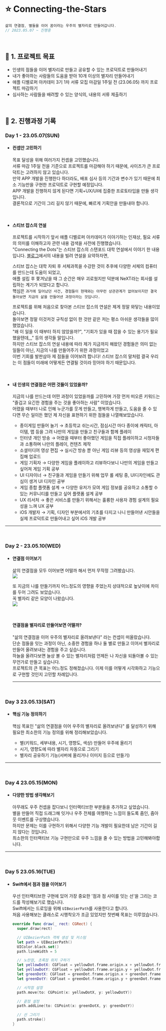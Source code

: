# ⭐️ Connecting-the-Stars

~~~swift
삶의 연결점, 별들을 이어 꿈이라는 우주의 별자리로 만들어갑니다.
// 2023.05.07 ~ 진행중
~~~

<br>

## 🏁 1. 프로젝트 목표

- 인생의 점들을 이어 별자리로 만들고 공유할 수 있는 프로덕트로 만들어내기
- 내가 좋아하는 사람들의 도움을 받아 10개 이상의 별자리 만들어내기
- 애플 디벨로퍼 아카데미 3기 1차 서류 모집 마감일 1주일 전 (23.06.05) 까지 프로젝트 마감하기
- 심사하는 사람들을 배려할 수 있는 양식의, 내용의 서류 제출하기

<br>

## 📝 2. 진행과정 기록

### Day 1 - 23.05.07(SUN)

- #### 컨셉안 고민하기
  목표 달성을 위해 여러가지 컨셉을 고민했습니다.   
  서류 마감 1주일 전을 기준으로 프로젝트를 마감해야 하기 때문에, 사이즈가 큰 프로덕트는 고려하지 않고 있습니다.   
  만약 APP 개발을 진행한다 하더라도, 배포 심사 등의 기간과 변수가 있기 때문에 최소 기능만을 구현한 프로덕트로 구현할 예정입니다.   
  APP 개발을 진행하지 않게 된다면 기획+UX/UI에 집중한 프로토타입을 만들 생각입니다.   
  결론적으로 기간이 그리 길지 않기 때문에, 빠르게 기획안을 만들내야 합니다.
  
  <br>
  
- #### 스티브 잡스의 연설
  프로젝트를 시작하기 앞서 애플 디벨로퍼 아카데미가 이야기하는 인재상, 필요 서류의 의미를 이해하고자 관련 내용 검색을 사전에 진행했습니다.   
  "Connecting the Dots"는 스티브 잡스의 스탠포드 대학 연설에서 이야기 한 내용입니다. [블로그](https://studying-it.tistory.com/19)에서의 내용을 빌려 연설을 요약하자면,   
  
  스티브 잡스는 대학 자퇴 후 서체과목을 수강한 것이 추후에 다양한 서체의 컴퓨터를 만드는데 도움이 되었고,   
  애플 설립 후 쫓겨났을 때 그 순간은 매우 괴로웠지만 덕분에 NeXT라는 회사를 설립하는 계기가 되었다고 합니다.   
  핵심은 `과거에 일어났던 사건, 경험들이 현재와는 아무런 상관관계가 없어보이지만 결국 돌아보면 지금의 삶을 만들어낸 과정이라는 것입니다.`   
  
  프로젝트를 위해 처음으로 찾아본 스티브 잡스의 연설은 제게 정말 와닿는 내용이었습니다.   
  돌아보면 정말 이것저것 규칙성 없이 한 것만 같은 저는 평소 아쉬운 생각들을 많이 했었습니다.   
  "왜 이 일을 이 때부터 하지 않았을까?", "기회가 있을 때 잡을 수 있는 용기가 필요했을텐데,,," 등의 생각들 말입니다.   
  하지만 스티브 잡스의 연설 내용에 따라 제가 지금까지 해왔던 경험들은 의미 없는 일들이 아닌, 지금의 나를 만들어주기 위한 과정이었고   
  이번 기회를 발판삼아 제 점들을 이어보려 합니다! 스티브 잡스의 말처럼 결국 우리는 이 점들이 미래에 어떻게든 연결될 것이라 믿어야 하기 때문입니다.   
  
   <br>
  
- #### 내 인생의 연결점은 어떤 것들이 있었을까?
  지금의 나를 만드는데 어떤 과정이 있었을까를 고민하며 가장 먼저 떠오른 키워드는 "즐겁고 요긴한 경험을 주는 것을 좋아하는 사람" 이었습니다.   
  어렸을 때부터 나로 인해 누군가를 웃게 만들고, 행복하게 만들고, 도움을 줄 수 있다면 무슨 일이든 했던 제 자신을 표현하기 위한 점들을 나열해보았습니다.   
  
  - 종이게임 만들어 놀기 → 초등학교 쉬는시간, 점심시간 마다 종이에 캐릭터, 아이템, 맵 등을 그려 나만의 게임을 만들고 친구들과 함께 플레이
  - 인터넷 개인 방송 → 어렸을 때부터 좋아했던 게임을 직접 플레이하고 시청자들과 소통하며 나만의 플레이, 컨텐츠 제작
  - 소셜미디어 영상 편집 → 실시간 방송 뿐 아닌 게임 리뷰 등의 영상을 재밌게 편집해 업로드
  - 게임 기획자 → 다양한 게임을 플레이하고 리뷰하다보니 나만의 게임을 만들고 싶어져 게임 기획 공부
  - UI 디자이너 → 친구들과 게임을 만들기 위해 업무 롤 세팅 중, UI디자인에도 관심이 생겨 UI 디자인 공부
  - 게임 종합 플랫폼 설계 → 다양한 유저가 모여 게임 정보를 공유하고 소통할 수 있는 커뮤니티를 만들고 싶어 플랫폼 설계 공부
  - UX 리서처 → 좋은 서비스를 만들기 위해서는 훌륭한 사용자 경험 설계의 필요성을 느껴 UX 공부
  - iOS 개발자 → 기획, 디자인 부분에서의 기초를 다지고 나니 만들어낸 시안들을 실제 프로덕트로 만들어내고 싶어 iOS 개발 공부

---

<br>

### Day 2 - 23.05.10(WED)

- #### 연결점 이어보기
  삶의 연결점을 모두 이어보면 어떨까 해서 먼저 무작정 그려봤습니다.   
  <img src="https://github.com/thinkySide/BppleForImageData/assets/113565086/5b966d12-6019-42e7-9e58-9f9f18b4b3bd">
  
  또 지금의 나를 만들기까지 어느정도의 영향을 주었는지 상대적으로 높낮이에 차이를 두어 그려도 보았습니다.   
  꼭 별자리 같은 모양이 나왔습니다.   
  <img src="https://github.com/thinkySide/BppleForImageData/assets/113565086/338f381f-50af-40f5-b00e-d09566024531">
  
  <br>
  
  #### 연결점을 별자리로 만들어보면 어떨까?
    "삶의 연결점을 이어 우주의 별자리로 올려보낸다" 라는 컨셉이 떠올랐습니다.   
    단순 점들을 잇는 과정이 아닌, 소중한 경험을 하나 둘 별로 만들고 이어서 별자리로 만들어 올려보내는 경험을 주고 싶습니다.   
    하늘을 올려다보면 늘상 볼 수 있는 별자리처럼 언제든 나 자신을 되돌아볼 수 있는 무언가로 만들고 싶습니다.   
    프로젝트의 큰 목표는 어느정도 정해졌습니다. 이제 이를 어떻게 시각화하고 기능으로 구현할 것인지 고민할 차례입니다.
  
  ---

  <br>

### Day 3 23.05.13(SAT)

- #### 핵심 기능 정의하기
  핵심 목표인 "삶의 연결점을 이어 우주의 별자리로 올려보낸다" 를 달성하기 위해   
  필요한 최소한의 기능 정의를 위해 정리해보았습니다.   

  - 별(키워드, 세부내용, 시기, 영향도, 색상) 만들어 우주에 올리기
  - 시기, 영향도에 따라 별자리 자동으로 그리기
  - 별자리 공유하기 기능(서버에 올리거나 이미지 등으로 만들기)

---

<br>

### Day 4 23.05.15(MON)

- #### 다양한 방법 생각해보기 
  아무래도 우주 컨셉을 잡다보니 인터랙티브한 부분들을 추가하고 싶었습니다.   
  별을 만들어 직접 드래그해 잇거나 우주 전체를 여행하는 느낌이 들도록 줌인, 줌아웃 이벤트를 구상했습니다.   
  하지만 문제는 이를 구현하기 위해서 다양한 기능 개발이 필요한데 남은 기간이 길지 않다는 것입니다.   
  최소한의 인터랙티브 기능 구현만으로 우주 느낌을 줄 수 있는 방법을 고민해봐야합니다.

---

<br>

### Day 5 23.05.16(TUE)

- #### Swift에서 점과 점을 이어보기
  우선 인터랙티브한 구현에 있어 가장 중요한 '점과 점 사이를 잇는 선'을 그리는 코드를 작성해보기로 했습니다.   
  Swift에서는 드로잉을 위해 `UIBezierPath`를 사용한다고 합니다.   
  처음 사용해보는 클래스로 시행착오가 조금 있었지만 첫번째 목표는 이루었습니다.

  ~~~swift
  override func draw(_ rect: CGRect) {
    super.draw(rect)

    // UIBezierPath 객체 생성 및 커스텀
    let path = UIBezierPath()
    UIColor.black.set()
    path.lineWidth = 5

    // 노란점, 초록점 위치 구하기
    let yellowDotX: CGFloat = yellowDot.frame.origin.x + yellowDot.frame.width / 2
    let yellowDotY: CGFloat = yellowDot.frame.origin.y + yellowDot.frame.height / 2
    let greenDotX: CGFloat = greenDot.frame.origin.x + greenDot.frame.width / 2
    let greenDotY: CGFloat = greenDot.frame.origin.y + greenDot.frame.height / 2

    // 시작점 설정
    path.move(to: CGPoint(x: yellowDotX, y: yellowDotY))

    // 끝점 설정
    path.addLine(to: CGPoint(x: greenDotX, y: greenDotY))

    // 선 그리기
    path.stroke()
  }
  ~~~


